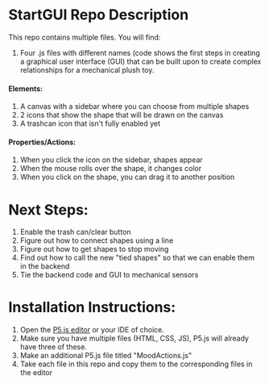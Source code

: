 # StartGUI Repo Description
This repo contains multiple files. You will find:
1. Four .js files with different names (code shows the first steps in creating a graphical user interface (GUI) that can be built upon to create complex relationships for a mechanical plush toy.

#### Elements:
1. A canvas with a sidebar where you can choose from multiple shapes
2. 2 icons that show the shape that will be drawn on the canvas
3. A trashcan icon that isn't fully enabled yet

#### Properties/Actions:
1. When you click the icon on the sidebar, shapes appear
2. When the mouse rolls over the shape, it changes color
3. When you click on the shape, you can drag it to another position

# Next Steps:
1. Enable the trash can/clear button
2. Figure out how to connect shapes using a line
3. Figure out how to get shapes to stop moving
4. Find out how to call the new "tied shapes" so that we can enable them in the backend
5. Tie the backend code and GUI to mechanical sensors

# Installation Instructions:
1. Open the [P5.js editor](https://editor.p5js.org/) or your IDE of choice.
2. Make sure you have multiple files (HTML, CSS, JS), P5.js will already have three of these.
3. Make an additional P5.js file titled "MoodActions.js"
4. Take each file in this repo and copy them to the corresponding files in the editor

